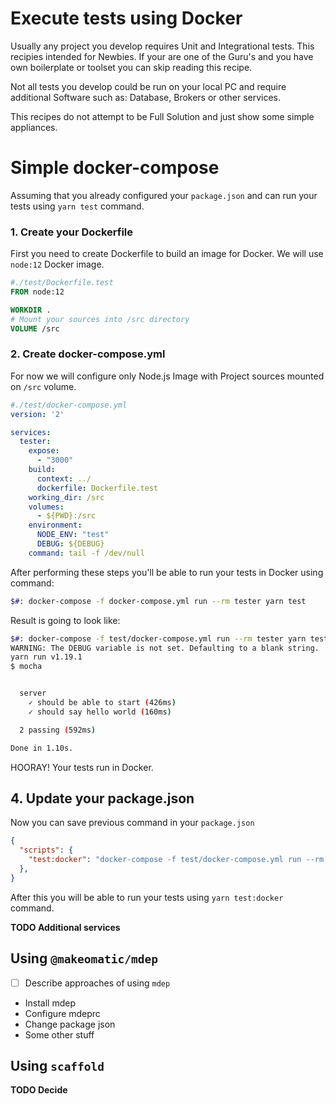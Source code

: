 # Execute tests using Docker
Usually any project you develop requires Unit and Integrational tests.
This recipies intended for Newbies. If your are one of the Guru's and you have own boilerplate or toolset you can skip reading this recipe.

Not all tests you develop could be run on your local PC and require additional Software such as: Database, Brokers or other services.

This recipes do not attempt to be Full Solution and just show some simple appliances.

# Simple docker-compose
Assuming that you already configured your `package.json` and can run your tests using `yarn test` command.

### 1. Create your Dockerfile
First you need to create Dockerfile to build an image for Docker.
We will use `node:12` Docker image.

```Dockerfile
#./test/Dockerfile.test
FROM node:12

WORKDIR .
# Mount your sources into /src directory
VOLUME /src
```

### 2. Create docker-compose.yml
For now we will configure only Node.js Image with Project sources mounted on `/src` volume.

```yaml
#./test/docker-compose.yml
version: '2'

services:
  tester:
    expose:
      - "3000"
    build:
      context: ../
      dockerfile: Dockerfile.test
    working_dir: /src
    volumes:
      - ${PWD}:/src
    environment:
      NODE_ENV: "test"
      DEBUG: ${DEBUG}
    command: tail -f /dev/null
```

After performing these steps you'll be able to run your tests in Docker using command:

```bash
$#: docker-compose -f docker-compose.yml run --rm tester yarn test
```

Result is going to look like:

```bash
$#: docker-compose -f test/docker-compose.yml run --rm tester yarn test
WARNING: The DEBUG variable is not set. Defaulting to a blank string.
yarn run v1.19.1
$ mocha


  server
    ✓ should be able to start (426ms)
    ✓ should say hello world (160ms)

  2 passing (592ms)

Done in 1.10s.
```

HOORAY! Your tests run in Docker.

## 4. Update your package.json
Now you can save previous command in your `package.json`
```json
{
  "scripts": {
    "test:docker": "docker-compose -f test/docker-compose.yml run --rm tester yarn test"
  },
}
```
After this you will be able to run your tests using `yarn test:docker` command.

**TODO Additional services**

## Using `@makeomatic/mdep`
* [ ] Describe approaches of using `mdep`
* Install mdep
* Configure mdeprc
* Change package json
* Some other stuff

## Using `scaffold`
**TODO Decide**
